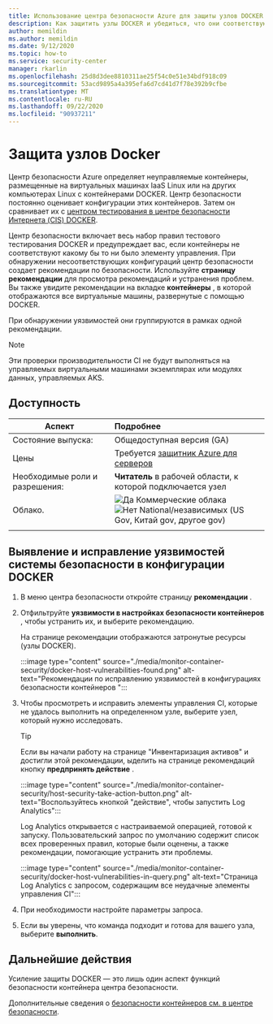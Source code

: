 ```yaml
---
title: Использование центра безопасности Azure для защиты узлов DOCKER и защиты контейнеров
description: Как защитить узлы DOCKER и убедиться, что они соответствуют требованиям к тестированию для DOCKER
author: memildin
ms.author: memildin
ms.date: 9/12/2020
ms.topic: how-to
ms.service: security-center
manager: rkarlin
ms.openlocfilehash: 25d8d3dee8810311ae25f54c0e51e34bdf918c09
ms.sourcegitcommit: 53acd9895a4a395efa6d7cd41d7f78e392b9cfbe
ms.translationtype: MT
ms.contentlocale: ru-RU
ms.lasthandoff: 09/22/2020
ms.locfileid: "90937211"
---
```

# <a name="harden-your-docker-hosts"></a>Защита узлов Docker

Центр безопасности Azure определяет неуправляемые контейнеры, размещенные на виртуальных машинах IaaS Linux или на других компьютерах Linux с контейнерами DOCKER. Центр безопасности постоянно оценивает конфигурации этих контейнеров. Затем он сравнивает их с [центром тестирования в центре безопасности Интернета (CIS) DOCKER](https://www.cisecurity.org/benchmark/docker/).

Центр безопасности включает весь набор правил тестового тестирования DOCKER и предупреждает вас, если контейнеры не соответствуют какому бы то ни было элементу управления. При обнаружении несоответствующих конфигураций центр безопасности создает рекомендации по безопасности. Используйте **страницу рекомендации** для просмотра рекомендаций и устранения проблем. Вы также увидите рекомендации на вкладке **контейнеры** , в которой отображаются все виртуальные машины, развернутые с помощью DOCKER. 

При обнаружении уязвимостей они группируются в рамках одной рекомендации.

>[!NOTE]
> Эти проверки производительности CI не будут выполняться на управляемых виртуальными машинами экземплярах или модулях данных, управляемых AKS.

## <a name="availability"></a>Доступность

|Аспект|Подробнее|
|----|:----|
|Состояние выпуска:|Общедоступная версия (GA)|
|Цены|Требуется [защитник Azure для серверов](defender-for-servers-introduction.md)|
|Необходимые роли и разрешения:|**Читатель** в рабочей области, к которой подключается узел|
|Облако.|![Да](./media/icons/yes-icon.png) Коммерческие облака<br>![Нет](./media/icons/no-icon.png) National/независимых (US Gov, Китай gov, другое gov)|
|||

## <a name="identify-and-remediate-security-vulnerabilities-in-your-docker-configuration"></a>Выявление и исправление уязвимостей системы безопасности в конфигурации DOCKER

1. В меню центра безопасности откройте страницу **рекомендации** .

1. Отфильтруйте **уязвимости в настройках безопасности контейнеров** , чтобы устранить их, и выберите рекомендацию.

    На странице рекомендации отображаются затронутые ресурсы (узлы DOCKER). 

    :::image type="content" source="./media/monitor-container-security/docker-host-vulnerabilities-found.png" alt-text="Рекомендации по исправлению уязвимостей в конфигурациях безопасности контейнеров ":::

1. Чтобы просмотреть и исправить элементы управления CI, которые не удалось выполнить на определенном узле, выберите узел, который нужно исследовать. 

    > [!TIP]
    > Если вы начали работу на странице "Инвентаризация активов" и достигли этой рекомендации, ыделить на странице рекомендаций кнопку **предпринять действие** .
    >
    > :::image type="content" source="./media/monitor-container-security/host-security-take-action-button.png" alt-text="Воспользуйтесь кнопкой "действие", чтобы запустить Log Analytics":::

    Log Analytics открывается с настраиваемой операцией, готовой к запуску. Пользовательский запрос по умолчанию содержит список всех проверенных правил, которые были оценены, а также рекомендации, помогающие устранить эти проблемы.

    :::image type="content" source="./media/monitor-container-security/docker-host-vulnerabilities-in-query.png" alt-text="Страница Log Analytics с запросом, содержащим все неудачные элементы управления CI":::

1. При необходимости настройте параметры запроса.

1. Если вы уверены, что команда подходит и готова для вашего узла, выберите **выполнить**.


## <a name="next-steps"></a>Дальнейшие действия

Усиление защиты DOCKER — это лишь один аспект функций безопасности контейнера центра безопасности. 

Дополнительные сведения о [безопасности контейнеров см. в центре безопасности](container-security.md).